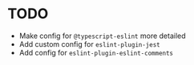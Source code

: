 # TODO

* Make config for `@typescript-eslint` more detailed
* Add custom config for `eslint-plugin-jest`
* Add config for `eslint-plugin-eslint-comments`
